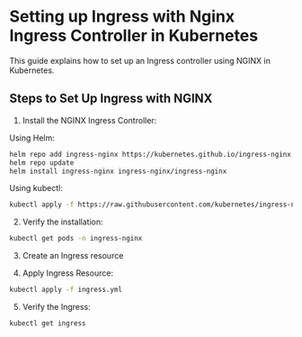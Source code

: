 # Setting up Ingress with Nginx Ingress Controller in Kubernetes

This guide explains how to set up an Ingress controller using NGINX in Kubernetes.

## Steps to Set Up Ingress with NGINX

1. Install the NGINX Ingress Controller:

Using Helm:
```bash
helm repo add ingress-nginx https://kubernetes.github.io/ingress-nginx
helm repo update
helm install ingress-nginx ingress-nginx/ingress-nginx
```

Using kubectl:

```bash
kubectl apply -f https://raw.githubusercontent.com/kubernetes/ingress-nginx/controller-v1.8.1/deploy/static/provider/cloud/deploy.yaml
```

2. Verify the installation:

```bash
kubectl get pods -n ingress-nginx
```

3. Create an Ingress resource

4. Apply Ingress Resource:

```bash
kubectl apply -f ingress.yml
```

5. Verify the Ingress:

```bash
kubectl get ingress 
```



